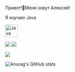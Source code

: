 Привет!👋Меня зовут Алексей!

Я изучаю Java<p align="left">
  
<a href="https://www.oracle.com/java/" target="_blank" rel="noreferrer"><img src="https://raw.githubusercontent.com/danielcranney/readme-generator/main/public/icons/skills/java-colored.svg" width="40" height="40" alt="Java" /></a>
</p>

![](http://github-profile-summary-cards.vercel.app/api/cards/stats?username=aLexa163-JV&theme=vision_friendly_dark)
![](http://github-profile-summary-cards.vercel.app/api/cards/profile-details?username=aLexa163-JV&theme=vision_friendly_dark)


![](https://komarev.com/ghpvc/?username=aLexa163-JV)


![Anurag's GitHub stats](https://github-readme-stats.vercel.app/api?username=aLexa163-JV&theme=vision-friendly-dark_icons=true)



